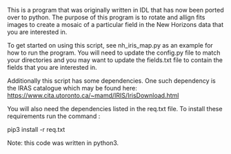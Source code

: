 This is a program that was originally written in IDL that has now been ported over to python. The purpose of this program is to rotate and allign fits images to create a mosaic of a particular field in the New Horizons data that you are interested in.

To get started on using this script, see nh_iris_map.py as an example for how to run the program. You will need to update the config.py file to match your directories and you may want to update the fields.txt file to contain the fields that you are interested in.

Additionally this script has some dependencies. One such dependency is the IRAS catalogue which may be found here: https://www.cita.utoronto.ca/~mamd/IRIS/IrisDownload.html

You will also need the dependencies listed in the req.txt file. To install these requirements run the command :

pip3 install -r req.txt

Note: this code was written in python3.
